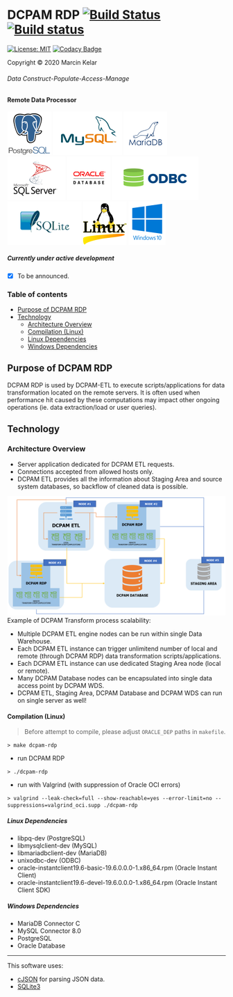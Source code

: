 # DCPAM RDP [![Build Status](https://travis-ci.org/OrionExplorer/dcpam.svg?branch=master)](https://travis-ci.org/OrionExplorer/dcpam) [![Build status](https://ci.appveyor.com/api/projects/status/43le8rn6721j8jtj/branch/master?svg=true)](https://ci.appveyor.com/project/OrionExplorer/dcpam/branch/master)
 
 [![License: MIT](https://img.shields.io/badge/License-MIT-brightgreen.svg)](https://opensource.org/licenses/MIT) [![Codacy Badge](https://app.codacy.com/project/badge/Grade/f5c3afcc56ab4e14910d7f68038d732a)](https://www.codacy.com/manual/OrionExplorer/dcpam?utm_source=github.com&amp;utm_medium=referral&amp;utm_content=OrionExplorer/dcpam&amp;utm_campaign=Badge_Grade)
 
 Copyright © 2020 Marcin Kelar
###### _Data Construct-Populate-Access-Manage_ 
#### Remote Data Processor
![PostgreSQL](https://raw.githubusercontent.com/OrionExplorer/dcpam/master/docs/postgresql102x100.png) ![MySQL](https://raw.githubusercontent.com/OrionExplorer/dcpam/master/docs/mysql159x100.png) ![MariaDB](https://raw.githubusercontent.com/OrionExplorer/dcpam/master/docs/mariadb100x100.png) ![Microsoft SQL Server](https://raw.githubusercontent.com/OrionExplorer/dcpam/master/docs/sqlserver134x100.png) ![Oracle Database](https://raw.githubusercontent.com/OrionExplorer/dcpam/master/docs/oracle100x100.png) ![ODBC](https://raw.githubusercontent.com/OrionExplorer/dcpam/master/docs/odbc199x100.png) ![SQLite3](https://raw.githubusercontent.com/OrionExplorer/dcpam/master/docs/sqlite171x100.png) ![Linux](https://raw.githubusercontent.com/OrionExplorer/dcpam/master/docs/linux100x100.png) ![Windows 10](https://raw.githubusercontent.com/OrionExplorer/dcpam/master/docs/windows87x100.png)

##### Currently under active development
* [x] To be announced.

### Table of contents
* [Purpose of DCPAM RDP](https://github.com/OrionExplorer/dcpam/tree/master/src/DCPAM_RDP#purpose-of-dcpam-rdp)
* [Technology](https://github.com/OrionExplorer/dcpam/tree/master/src/DCPAM_ETL#technology)
    * [Architecture Overview](https://github.com/OrionExplorer/dcpam/tree/master/src/DCPAM_ETL#architecture-overview)
    * [Compilation (Linux)](https://github.com/OrionExplorer/dcpam/tree/master/src/DCPAM_ETL#compilation-linux)
    * [Linux Dependencies](https://github.com/OrionExplorer/dcpam/tree/master/src/DCPAM_ETL#linux-dependencies)
    * [Windows Dependencies](https://github.com/OrionExplorer/dcpam/tree/master/src/DCPAM_ETL#windows-dependencies)

## Purpose of DCPAM RDP
DCPAM RDP is used by DCPAM-ETL to execute scripts/applications for data transformation located on the remote servers. It is often used when performance hit caused by these computations may impact other ongoing operations (ie. data extraction/load or user queries).

## Technology
### Architecture Overview
* Server application dedicated for DCPAM ETL requests.
* Connections accepted from allowed hosts only.
* DCPAM ETL provides all the information about Staging Area and source system databases, so backflow of cleaned data is possible.

![Architecture overview](https://raw.githubusercontent.com/OrionExplorer/dcpam/master/docs/rdp.png)
Example of DCPAM Transform process scalability:
* Multiple DCPAM ETL engine nodes can be run within single Data Warehouse.
* Each DCPAM ETL instance can trigger unlimitend number of local and remote (through DCPAM RDP) data transformation scripts/applications.
* Each DCPAM ETL instance can use dedicated Staging Area node (local or remote).
* Many DCPAM Database nodes can be encapsulated into single data access point by DCPAM WDS.
* DCPAM ETL, Staging Area, DCPAM Database and DCPAM WDS can run on single server as well!

#### Compilation (Linux)
> Before attempt to compile, please adjust `ORACLE_DEP` paths in `makefile`.
```
> make dcpam-rdp
```
- run DCPAM RDP
```
> ./dcpam-rdp
```
- run with Valgrind (with suppression of Oracle OCI errors)
```
> valgrind --leak-check=full --show-reachable=yes --error-limit=no --suppressions=valgrind_oci.supp ./dcpam-rdp
```

##### Linux Dependencies
- libpq-dev (PostgreSQL)
- libmysqlclient-dev (MySQL)
- libmariadbclient-dev (MariaDB)
- unixodbc-dev (ODBC)
- oracle-instantclient19.6-basic-19.6.0.0.0-1.x86_64.rpm (Oracle Instant Client)
- oracle-instantclient19.6-devel-19.6.0.0.0-1.x86_64.rpm (Oracle Instant Client SDK)

##### Windows Dependencies
- MariaDB Connector C
- MySQL Connector 8.0
- PostgreSQL
- Oracle Database

---
This software uses:
* [cJSON](https://github.com/DaveGamble/cJSON "cJSON") for parsing JSON data.
* [SQLite3](https://www.sqlite.org/ "SQLite")

[1]: https://en.wikipedia.org/wiki/Data_warehouse
[2]: https://en.wikipedia.org/wiki/Extract,_transform,_load
[3]: https://en.wikipedia.org/wiki/Staging_(data)
[4]: https://en.wikipedia.org/wiki/Change_data_capture
[5]: https://en.wikipedia.org/wiki/Snowflake_schema
[6]: https://en.wikipedia.org/wiki/Star_schema
[7]: https://en.wikipedia.org/wiki/Extract,_load,_transform
[8]: https://en.wikipedia.org/wiki/Fact_constellation